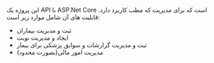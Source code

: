 این پروژه یک API با ASP.Net Core است که برای مدیریت که مطب کاربرد دارد.
 قابلیت های آن شامل موارد زیر است:
- ثبت و مدیریت بیماران
- ایجاد و مدیریت نوبت
- ثبت و مدیریت گزارشات و سوابق پزشکی برای بیمار
- مدیریت امور مالی(بصورت محدود)
